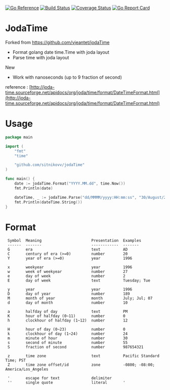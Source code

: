 [![Go Reference](https://pkg.go.dev/badge/github.com/sitnikovv/jodaTime.svg)](https://pkg.go.dev/github.com/sitnikovv/jodaTime)
[![Build Status](https://app.travis-ci.com/sitnikovv/jodaTime.svg?branch=master)](https://app.travis-ci.com/sitnikovv/jodaTime)
[![Coverage Status](https://coveralls.io/repos/github/sitnikovv/jodaTime/badge.svg?branch=master)](https://coveralls.io/github/sitnikovv/jodaTime?branch=master)
[![Go Report Card](https://goreportcard.com/badge/github.com/sitnikovv/jodaTime)](https://goreportcard.com/report/github.com/sitnikovv/jodaTime)

# JodaTime
Forked from https://github.com/vjeantet/jodaTime
* Format golang date time.Time with joda layout
* Parse time with joda layout

New
* Work with nanoseconds (up to 9 fraction of second)


reference : [http://joda-time.sourceforge.net/apidocs/org/joda/time/format/DateTimeFormat.html](http://joda-time.sourceforge.net/apidocs/org/joda/time/format/DateTimeFormat.html)

# Usage
```go
package main

import (
	"fmt"
	"time"

	"github.com/sitnikovv/jodaTime"
)

func main() {
	date := jodaTime.Format("YYYY.MM.dd", time.Now())
	fmt.Println(date)

	dateTime, _ := jodaTime.Parse("dd/MMMM/yyyy:HH:mm:ss", "30/August/2015:21:44:25")
	fmt.Println(dateTime.String())
}

```

# Format
```
 Symbol  Meaning                      Presentation  Examples
 ------  -------                      ------------  -------
 G       era                          text          AD
 C       century of era (>=0)         number        20
 Y       year of era (>=0)            year          1996

 x       weekyear                     year          1996
 w       week of weekyear             number        27
 e       day of week                  number        2
 E       day of week                  text          Tuesday; Tue

 y       year                         year          1996
 D       day of year                  number        189
 M       month of year                month         July; Jul; 07
 d       day of month                 number        10

 a       halfday of day               text          PM
 K       hour of halfday (0~11)       number        0
 h       clockhour of halfday (1~12)  number        12

 H       hour of day (0~23)           number        0
 k       clockhour of day (1~24)      number        24
 m       minute of hour               number        30
 s       second of minute             number        55
 S       fraction of second           number        987654321

 z       time zone                    text          Pacific Standard Time; PST
 Z       time zone offset/id          zone          -0800; -08:00; America/Los_Angeles

 '       escape for text              delimiter
 ''      single quote                 literal       '
```
